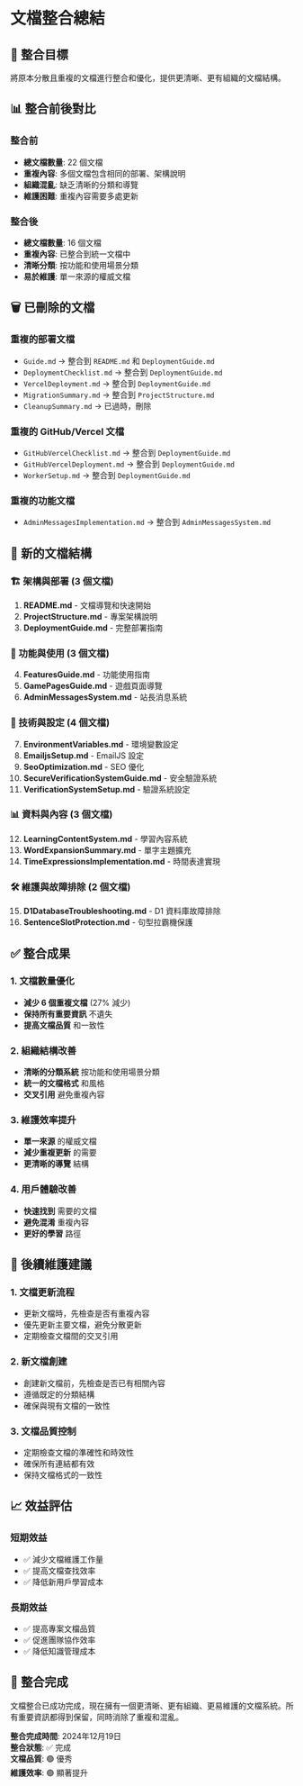 # 文檔整合總結

## 🎯 整合目標

將原本分散且重複的文檔進行整合和優化，提供更清晰、更有組織的文檔結構。

## 📊 整合前後對比

### 整合前
- **總文檔數量**: 22 個文檔
- **重複內容**: 多個文檔包含相同的部署、架構說明
- **組織混亂**: 缺乏清晰的分類和導覽
- **維護困難**: 重複內容需要多處更新

### 整合後
- **總文檔數量**: 16 個文檔
- **重複內容**: 已整合到統一文檔中
- **清晰分類**: 按功能和使用場景分類
- **易於維護**: 單一來源的權威文檔

## 🗑️ 已刪除的文檔

### 重複的部署文檔
- `Guide.md` → 整合到 `README.md` 和 `DeploymentGuide.md`
- `DeploymentChecklist.md` → 整合到 `DeploymentGuide.md`
- `VercelDeployment.md` → 整合到 `DeploymentGuide.md`
- `MigrationSummary.md` → 整合到 `ProjectStructure.md`
- `CleanupSummary.md` → 已過時，刪除

### 重複的 GitHub/Vercel 文檔
- `GitHubVercelChecklist.md` → 整合到 `DeploymentGuide.md`
- `GitHubVercelDeployment.md` → 整合到 `DeploymentGuide.md`
- `WorkerSetup.md` → 整合到 `DeploymentGuide.md`

### 重複的功能文檔
- `AdminMessagesImplementation.md` → 整合到 `AdminMessagesSystem.md`

## 📁 新的文檔結構

### 🏗️ 架構與部署 (3 個文檔)
1. **README.md** - 文檔導覽和快速開始
2. **ProjectStructure.md** - 專案架構說明
3. **DeploymentGuide.md** - 完整部署指南

### 🎯 功能與使用 (3 個文檔)
4. **FeaturesGuide.md** - 功能使用指南
5. **GamePagesGuide.md** - 遊戲頁面導覽
6. **AdminMessagesSystem.md** - 站長消息系統

### 🔧 技術與設定 (4 個文檔)
7. **EnvironmentVariables.md** - 環境變數設定
8. **EmailjsSetup.md** - EmailJS 設定
9. **SeoOptimization.md** - SEO 優化
10. **SecureVerificationSystemGuide.md** - 安全驗證系統
11. **VerificationSystemSetup.md** - 驗證系統設定

### 📊 資料與內容 (3 個文檔)
12. **LearningContentSystem.md** - 學習內容系統
13. **WordExpansionSummary.md** - 單字主題擴充
14. **TimeExpressionsImplementation.md** - 時間表達實現

### 🛠️ 維護與故障排除 (2 個文檔)
15. **D1DatabaseTroubleshooting.md** - D1 資料庫故障排除
16. **SentenceSlotProtection.md** - 句型拉霸機保護

## ✅ 整合成果

### 1. 文檔數量優化
- **減少 6 個重複文檔** (27% 減少)
- **保持所有重要資訊** 不遺失
- **提高文檔品質** 和一致性

### 2. 組織結構改善
- **清晰的分類系統** 按功能和使用場景分類
- **統一的文檔格式** 和風格
- **交叉引用** 避免重複內容

### 3. 維護效率提升
- **單一來源** 的權威文檔
- **減少重複更新** 的需要
- **更清晰的導覽** 結構

### 4. 用戶體驗改善
- **快速找到** 需要的文檔
- **避免混淆** 重複內容
- **更好的學習** 路徑

## 🔄 後續維護建議

### 1. 文檔更新流程
- 更新文檔時，先檢查是否有重複內容
- 優先更新主要文檔，避免分散更新
- 定期檢查文檔間的交叉引用

### 2. 新文檔創建
- 創建新文檔前，先檢查是否已有相關內容
- 遵循既定的分類結構
- 確保與現有文檔的一致性

### 3. 文檔品質控制
- 定期檢查文檔的準確性和時效性
- 確保所有連結都有效
- 保持文檔格式的一致性

## 📈 效益評估

### 短期效益
- ✅ 減少文檔維護工作量
- ✅ 提高文檔查找效率
- ✅ 降低新用戶學習成本

### 長期效益
- ✅ 提高專案文檔品質
- ✅ 促進團隊協作效率
- ✅ 降低知識管理成本

## 🎉 整合完成

文檔整合已成功完成，現在擁有一個更清晰、更有組織、更易維護的文檔系統。所有重要資訊都得到保留，同時消除了重複和混亂。

**整合完成時間**: 2024年12月19日  
**整合狀態**: ✅ 完成  
**文檔品質**: 🟢 優秀  
**維護效率**: 🟢 顯著提升
